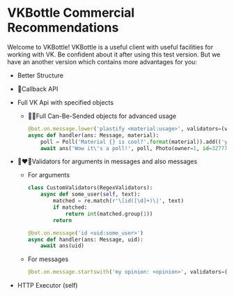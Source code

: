 # VKBottle Commercial Recommendations

Welcome to VKBottle! VKBottle is a useful client with useful facilities for working with VK. Be confident about it after using this test version. But we have an another version which contains more advantages for you:

* Better Structure

* :call_me_hand:Callback API

* Full VK Api with specified objects
  
  * :man_technologist:Full Can-Be-Sended objects for advanced usage
    
    ```python
    @bot.on.message.lower('plastify <material:usage>', validators=(validators.SafeMessage)}:
    async def handler(ans: Message, material):
        poll = Poll('Material {} is cool?'.format(material)).add(('yes', 'noh'))
        await ans('Wow it\'s a poll!', poll, Photo(owner=1, id=327778612))
    ```

* :couple_with_heart_woman_man:Validators for arguments in messages and also messages
  
  * For arguments
    
    ```python
    class CustomValidators(RegexValidators):
        async def some_user(self, text):
            matched = re.match(r'\[id([\d]+)\|', text)
            if matched:
                return int(matched.group(1))
            return
    
    @bot.on.message('id <uid:some_user>')
    async def handler(ans: Message, uid):
        await ans(uid)
    ```
  
  * For messages
    
    ```python
    @bot.on.message.startswith('my opinion: <opinion>', validators=(validators.SafeMessage))
    ```

* HTTP Executor (self)
